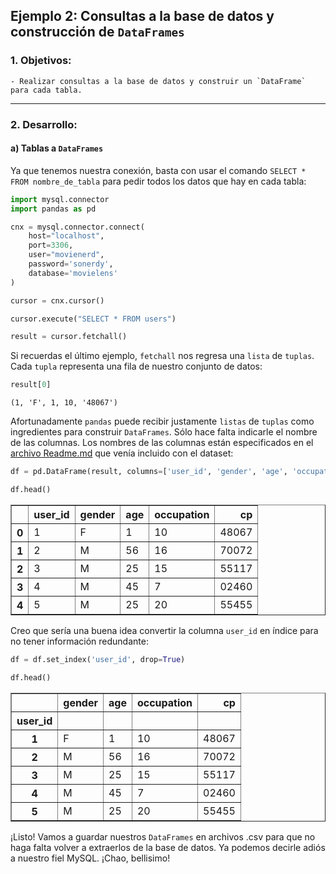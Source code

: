 ## Ejemplo 2: Consultas a la base de datos y construcción de `DataFrames`

### 1. Objetivos:
    - Realizar consultas a la base de datos y construir un `DataFrame` para cada tabla.
 
---
    
### 2. Desarrollo:

#### a) Tablas a `DataFrames`

Ya que tenemos nuestra conexión, basta con usar el comando `SELECT * FROM nombre_de_tabla` para pedir todos los datos que hay en cada tabla:


```python
import mysql.connector
import pandas as pd
```


```python
cnx = mysql.connector.connect(
    host="localhost",
    port=3306,
    user="movienerd",
    password='sonerdy',
    database='movielens'
)
```


```python
cursor = cnx.cursor()
```


```python
cursor.execute("SELECT * FROM users")
```


```python
result = cursor.fetchall()
```

Si recuerdas el último ejemplo, `fetchall` nos regresa una `lista` de `tuplas`. Cada `tupla` representa una fila de nuestro conjunto de datos:


```python
result[0]
```




    (1, 'F', 1, 10, '48067')



Afortunadamente `pandas` puede recibir justamente `listas` de `tuplas` como ingredientes para construir `DataFrames`. Sólo hace falta indicarle el nombre de las columnas. Los nombres de las columnas están especificados en el [archivo Readme.md](../../Datasets/MovieLens/Readme.md) que venía incluido con el dataset:


```python
df = pd.DataFrame(result, columns=['user_id', 'gender', 'age', 'occupation', 'cp'])
```


```python
df.head()
```




<div>

<table border="1" class="dataframe">
  <thead>
    <tr style="text-align: right;">
      <th></th>
      <th>user_id</th>
      <th>gender</th>
      <th>age</th>
      <th>occupation</th>
      <th>cp</th>
    </tr>
  </thead>
  <tbody>
    <tr>
      <th>0</th>
      <td>1</td>
      <td>F</td>
      <td>1</td>
      <td>10</td>
      <td>48067</td>
    </tr>
    <tr>
      <th>1</th>
      <td>2</td>
      <td>M</td>
      <td>56</td>
      <td>16</td>
      <td>70072</td>
    </tr>
    <tr>
      <th>2</th>
      <td>3</td>
      <td>M</td>
      <td>25</td>
      <td>15</td>
      <td>55117</td>
    </tr>
    <tr>
      <th>3</th>
      <td>4</td>
      <td>M</td>
      <td>45</td>
      <td>7</td>
      <td>02460</td>
    </tr>
    <tr>
      <th>4</th>
      <td>5</td>
      <td>M</td>
      <td>25</td>
      <td>20</td>
      <td>55455</td>
    </tr>
  </tbody>
</table>
</div>



Creo que sería una buena idea convertir la columna `user_id` en índice para no tener información redundante:


```python
df = df.set_index('user_id', drop=True)

df.head()
```




<div>

<table border="1" class="dataframe">
  <thead>
    <tr style="text-align: right;">
      <th></th>
      <th>gender</th>
      <th>age</th>
      <th>occupation</th>
      <th>cp</th>
    </tr>
    <tr>
      <th>user_id</th>
      <th></th>
      <th></th>
      <th></th>
      <th></th>
    </tr>
  </thead>
  <tbody>
    <tr>
      <th>1</th>
      <td>F</td>
      <td>1</td>
      <td>10</td>
      <td>48067</td>
    </tr>
    <tr>
      <th>2</th>
      <td>M</td>
      <td>56</td>
      <td>16</td>
      <td>70072</td>
    </tr>
    <tr>
      <th>3</th>
      <td>M</td>
      <td>25</td>
      <td>15</td>
      <td>55117</td>
    </tr>
    <tr>
      <th>4</th>
      <td>M</td>
      <td>45</td>
      <td>7</td>
      <td>02460</td>
    </tr>
    <tr>
      <th>5</th>
      <td>M</td>
      <td>25</td>
      <td>20</td>
      <td>55455</td>
    </tr>
  </tbody>
</table>
</div>



¡Listo! Vamos a guardar nuestros `DataFrames` en archivos .csv para que no haga falta volver a extraerlos de la base de datos. Ya podemos decirle adiós a nuestro fiel MySQL. ¡Chao, bellisimo!


```python

```
